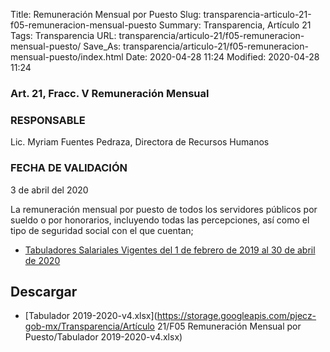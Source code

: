 Title: Remuneración Mensual por Puesto
Slug: transparencia-articulo-21-f05-remuneracion-mensual-puesto
Summary: Transparencia, Artículo 21
Tags: Transparencia
URL: transparencia/articulo-21/f05-remuneracion-mensual-puesto/
Save_As: transparencia/articulo-21/f05-remuneracion-mensual-puesto/index.html
Date: 2020-04-28 11:24
Modified: 2020-04-28 11:24



### Art. 21, Fracc. V Remuneración Mensual

### RESPONSABLE

Lic. Myriam Fuentes Pedraza, Directora de Recursos Humanos

### FECHA DE VALIDACIÓN

3 de abril del 2020

La remuneración mensual por puesto de todos los servidores públicos por sueldo o por honorarios, incluyendo todas las percepciones, así como el tipo de seguridad social con el que cuentan;

* [Tabuladores Salariales Vigentes del 1 de febrero de 2019 al 30 de abril de 2020](https://storage.googleapis.com/pjecz-gob-mx/transparencia/articulo-21/f05-remuneracion-mensual-puesto/transparencia-21-v-tabulador-2019-2020-v4.xlsx)



## Descargar


* [Tabulador 2019-2020-v4.xlsx](https://storage.googleapis.com/pjecz-gob-mx/Transparencia/Artículo 21/F05 Remuneración Mensual por Puesto/Tabulador 2019-2020-v4.xlsx)


